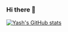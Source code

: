 ### Hi there 👋

[![Yash's GitHub stats](https://github-readme-stats.vercel.app/api?username=yash30201)](https://github.com/yash30201/github-readme-stats?show=reviews,discussions_started,discussions_answered,prs_merged,prs_merged_percentage)


<!--
**yash30201/yash30201** is a ✨ _special_ ✨ repository because its `README.md` (this file) appears on your GitHub profile.

Here are some ideas to get you started:

- 🔭 I’m currently working on ...
- 🌱 I’m currently learning ...
- 👯 I’m looking to collaborate on ...
- 🤔 I’m looking for help with ...
- 💬 Ask me about ...
- 📫 How to reach me: ...
- 😄 Pronouns: ...
- ⚡ Fun fact: ...
-->
